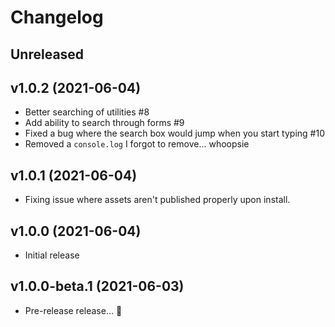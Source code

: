 # Changelog

## Unreleased

## v1.0.2 (2021-06-04)

* Better searching of utilities #8
* Add ability to search through forms #9
* Fixed a bug where the search box would jump when you start typing #10
* Removed a `console.log` I forgot to remove... whoopsie

## v1.0.1 (2021-06-04)

* Fixing issue where assets aren't published properly upon install.

## v1.0.0 (2021-06-04)

* Initial release

## v1.0.0-beta.1 (2021-06-03)

* Pre-release release... 👀
